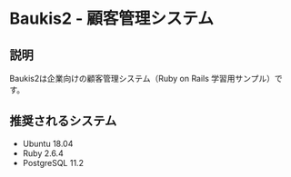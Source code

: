 # Baukis2 - 顧客管理システム

## 説明

Baukis2は企業向けの顧客管理システム（Ruby on Rails 学習用サンプル）です。

## 推奨されるシステム

* Ubuntu 18.04
* Ruby 2.6.4
* PostgreSQL 11.2
